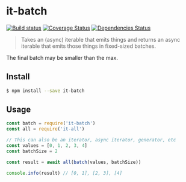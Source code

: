# it-batch

[![Build status](https://travis-ci.org/achingbrain/it.svg?branch=master)](https://travis-ci.org/achingbrain/it?branch=master) [![Coverage Status](https://coveralls.io/repos/github/achingbrain/it/badge.svg?branch=master)](https://coveralls.io/github/achingbrain/it?branch=master) [![Dependencies Status](https://david-dm.org/achingbrain/it/status.svg?path=packages/it-batch)](https://david-dm.org/achingbrain/it?path=packages/it-batch)

> Takes an (async) iterable that emits things and returns an async iterable that emits those things in fixed-sized batches.

The final batch may be smaller than the max.

## Install

```sh
$ npm install --save it-batch
```

## Usage

```javascript
const batch = require('it-batch')
const all = require('it-all')

// This can also be an iterator, async iterator, generator, etc
const values = [0, 1, 2, 3, 4]
const batchSize = 2

const result = await all(batch(values, batchSize))

console.info(result) // [0, 1], [2, 3], [4]
```
